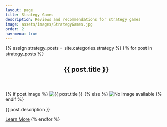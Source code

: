 ```yaml
---
layout: page
title: Strategy Games
description: Reviews and recommendations for strategy games
image: assets/images/StrategyGames.jpg
order: 2
nav-menu: true
---
```


<div id="main" class="alt">

  <section id="one">
  <div class="inner">
  {% assign strategy_posts = site.categories.strategy %}
  {% for post in strategy_posts %}

  <header class="major">
   <h1>{{ post.title }}</h1>
  </header>
      {% if post.image %}
        <img src="{{ post.image | relative_url }}" alt="{{ post.title }}" class="post-img"/>
      {% else %}
        <img src="{{ '/assets/images/default.png' | relative_url }}" alt="No image available" class="post-img"/>
      {% endif %}
      <p>{{ post.description }}</p>
      <a href="{{ post.url | relative_url }}" class="button">Learn More</a>
  {% endfor %}
  </div>
</section>
</div>
